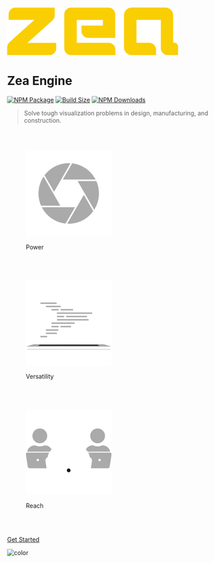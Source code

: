 [//]: <> (Author: Michael Smith)
[//]: <> (Date: May 22, 2020)

![logo](_media/logo-zea.svg)

# Zea Engine
[![NPM Package][npm]][npm-url]
[![Build Size][build-size]][build-size-url]
[![NPM Downloads][npm-downloads]][npmtrends-url]


> Solve tough visualization problems in design, manufacturing, and construction.


<ul style="display:inline-block">

<li style="display:inline-block; padding:20px;">

![power](_media/icon-power.svg)

Power

</li>

<li style="display:inline-block; padding:20px;">

![versatility](_media/icon-versatility.svg)

Versatility

</li>
<li style="display:inline-block; padding:20px;">

![reach](_media/icon-reach.svg)

Reach

</li>
</ul>

[Get Started](README.md)

<!-- background color -->

![color](#333333)

[npm]: https://badge.fury.io/js/%40zeainc%2Fzea-engine.svg
[npm-url]: https://www.npmjs.com/package/@zeainc/zea-engine
[build-size]: https://badgen.net/bundlephobia/minzip/@zeainc/zea-engine
[build-size-url]: https://bundlephobia.com/result?p=@zeainc/zea-engine
[npm-downloads]: https://img.shields.io/npm/dw/@zeainc/zea-engine
[npmtrends-url]: https://www.npmtrends.com/@zeainc/zea-engine